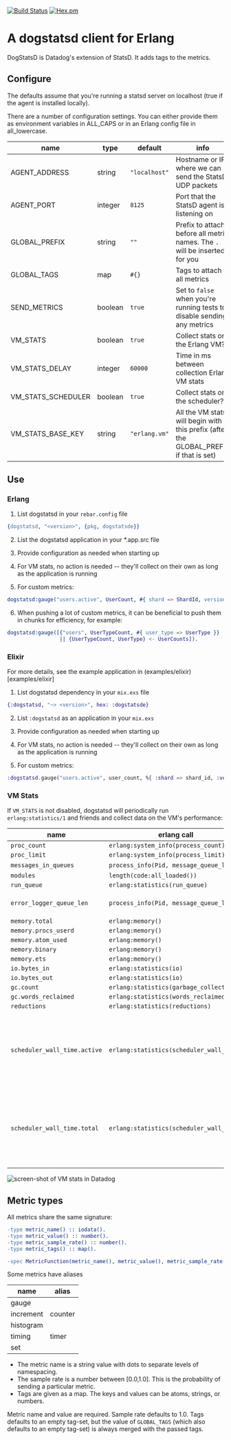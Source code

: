 [![Build Status](https://travis-ci.org/waisbrot/dogstatsde.svg?branch=master)](https://travis-ci.org/waisbrot/dogstatsde)
[![Hex.pm](https://img.shields.io/hexpm/v/dogstatsde.svg?maxAge=2592000)](https://hex.pm/packages/dogstatsde)

# A dogstatsd client for Erlang

DogStatsD is Datadog's extension of StatsD. It adds tags to the metrics.

## Configure

The defaults assume that you're running a statsd server on localhost (true if the agent is installed locally).

There are a number of configuration settings. You can either provide them as environment variables in ALL_CAPS
or in an Erlang config file in all_lowercase.

| name               | type    | default       | info                                                                                  |
| ------------------ | ------- | ------------- | ------------------------------------------------------------------------------------- |
| AGENT_ADDRESS      | string  | `"localhost"` | Hostname or IP where we can send the StatsD UDP packets                               |
| AGENT_PORT         | integer | `8125`        | Port that the StatsD agent is listening on                                            |
| GLOBAL_PREFIX      | string  | `""`          | Prefix to attach before all metric names. The `.` will be inserted for you            |
| GLOBAL_TAGS        | map     | `#{}`         | Tags to attach to all metrics                                                         |
| SEND_METRICS       | boolean | `true`        | Set to `false` when you're running tests to disable sending any metrics               |
| VM_STATS           | boolean | `true`        | Collect stats on the Erlang VM?                                                       |
| VM_STATS_DELAY     | integer | `60000`       | Time in ms between collection Erlang VM stats                                         |
| VM_STATS_SCHEDULER | boolean | `true`        | Collect stats on the scheduler?                                                       |
| VM_STATS_BASE_KEY  | string  | `"erlang.vm"` | All the VM stats will begin with this prefix (after the GLOBAL_PREFIX if that is set) |

## Use

### Erlang

1. List dogstatsd in your `rebar.config` file

```erlang
{dogstatsd, "<version>", {pkg, dogstatsde}}
```

2. List the dogstatsd application in your *.app.src file

3. Provide configuration as needed when starting up

4. For VM stats, no action is needed -- they'll collect on their own as long as the application is running

5. For custom metrics:

```erlang
dogstatsd:gauge("users.active", UserCount, #{ shard => ShardId, version => Vsn })
```

6. When pushing a lot of custom metrics, it can be beneficial to push them in chunks for efficiency, for example:
```erlang
dogstatsd:gauge([{"users", UserTypeCount, #{ user_type => UserType }}
                 || {UserTypeCount, UserType} <- UserCounts]).
```

### Elixir

For more details, see the example application in (examples/elixir)[examples/elixir]

1. List dogstatsd dependency in your `mix.exs` file

```elixir
{:dogstatsd, "~> <version>", hex: :dogstatsde}
```

2. List `:dogstatsd` as an application in your `mix.exs`

3. Provide configuration as needed when starting up

4. For VM stats, no action is needed -- they'll collect on their own as long as the application is running

5. For custom metrics:

```elixir
:dogstatsd.gauge("users.active", user_count, %{ :shard => shard_id, :version => vsn })
```

### VM Stats

If `VM_STATS` is not disabled, dogstatsd will periodically run `erlang:statistics/1` and friends and collect data on the VM's performance:

| name                         | erlang call                              | info                                                                               |
| ----                         | -----------                              | ----                                                                               |
| `proc_count`                 | `erlang:system_info(process_count)`      |                                                                                    |
| `proc_limit`                 | `erlang:system_info(process_limit)`      |                                                                                    |
| `messages_in_queues`         | `process_info(Pid, message_queue_len)`   | over all PIDs                                                                      |
| `modules`                    | `length(code:all_loaded())`              |                                                                                    |
| `run_queue`                  | `erlang:statistics(run_queue)`           |                                                                                    |
| `error_logger_queue_len`     | `process_info(Pid, message_queue_len)`   | where `Pid` belongs to `error_logger`                                              |
| `memory.total`               | `erlang:memory()`                        |                                                                                    |
| `memory.procs_userd`         | `erlang:memory()`                        |                                                                                    |
| `memory.atom_used`           | `erlang:memory()`                        |                                                                                    |
| `memory.binary`              | `erlang:memory()`                        |                                                                                    |
| `memory.ets`                 | `erlang:memory()`                        |                                                                                    |
| `io.bytes_in`                | `erlang:statistics(io)`                  |                                                                                    |
| `io.bytes_out`               | `erlang:statistics(io)`                  |                                                                                    |
| `gc.count`                   | `erlang:statistics(garbage_collection)`  |                                                                                    |
| `gc.words_reclaimed`         | `erlang:statistics(words_reclaimed)`     |                                                                                    |
| `reductions`                 | `erlang:statistics(reductions)`          |                                                                                    |
| `scheduler_wall_time.active` | `erlang:statistics(scheduler_wall_time)` | there are multiple schedulers, and the `scheduler` tag differentiates between them |
| `scheduler_wall_time.total`  | `erlang:statistics(scheduler_wall_time)` | there are multiple schedulers, and the `scheduler` tag differentiates between them |

![screen-shot of VM stats in Datadog](img/erlang-vm-stats.jpg)

## Metric types

All metrics share the same signature:

```erlang
-type metric_name() :: iodata().
-type metric_value() :: number().
-type metric_sample_rate() :: number().
-type metric_tags() :: map().

-spec MetricFunction(metric_name(), metric_value(), metric_sample_rate(), metric_tags()) -> ok.
```

Some metrics have aliases

| name      | alias   |
| ----      | ------- |
| gauge     |         |
| increment | counter |
| histogram |         |
| timing    | timer   |
| set       |         |

* The metric name is a string value with dots to separate levels of namespacing.
* The sample rate is a number between [0.0,1.0]. This is the probability of sending a particular metric.
* Tags are given as a map. The keys and values can be atoms, strings, or numbers.


Metric name and value are required. Sample rate defaults to 1.0. Tags defaults to an empty tag-set, but the value of `GLOBAL_TAGS` (which also defaults to an empty tag-set) is always merged with the passed tags.
